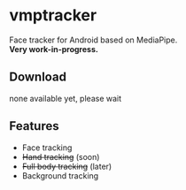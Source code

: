 # vmptracker

Face tracker for Android based on MediaPipe.  
**Very work-in-progress.**

## Download

none available yet, please wait

## Features

* Face tracking
* ~~Hand tracking~~ (soon)
* ~~Full body tracking~~ (later)
* Background tracking
